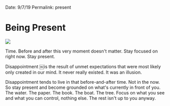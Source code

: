 Date: 9/7/19
Permalink: present

# Being Present

![][image-1]

Time. Before and after this very moment doesn't matter. Stay focused on right now. Stay present.

Disappointment ￼is the result of unmet expectations that were most likely only created in our mind. It never really existed. It was an illusion. 

Disappointment tends to live in that before-and-after time. Not in the now. So stay present and become grounded on what's currently in front of you. The water. The paper. The book. The boat. The tree. Focus on what you see and what you can control, nothing else. The rest isn't up to you anyway.

[image-1]:	https://i.imgur.com/9MFW8bI.jpg